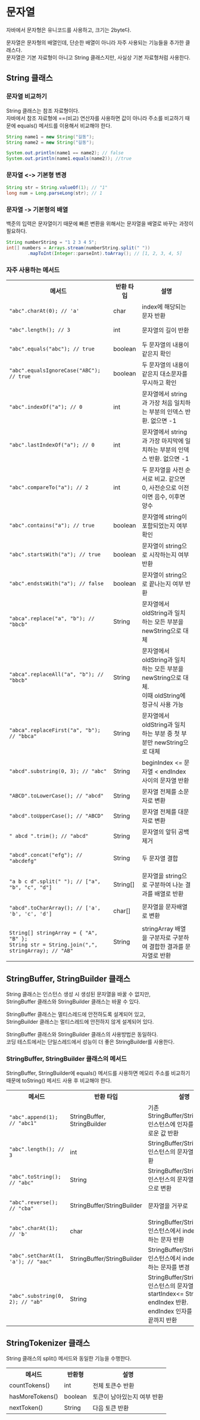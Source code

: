 # 문자열

자바에서 문자형은 유니코드를 사용하고, 크기는 2byte다.

문자열은 문자형의 배열인데, 단순한 배열이 아니라 자주 사용되는 기능들을 추가한 클래스다. </br>
문자열은 기본 자료형이 아니고 String 클래스지만, 사실상 기본 자료형처럼 사용한다.

## String 클래스

### 문자열 비교하기

String 클래스는 참조 자료형이다. </br>
자바에서 참조 자료형에 ==(비교) 연산자를 사용하면 값이 아니라 주소를 비교하기 때문에 equals() 메서드를 이용해서 비교해야 한다.

```java
String name1 = new String("길동");
String name2 = new String("길동");

System.out.println(name1 == name2); // false
System.out.println(name1.equals(name2)); //true
```

### 문자열 <-> 기본형 변경

```java
String str = String.valueOf(1); // "1"
long num = Long.parseLong(str); // 1
```

### 문자열 -> 기본형의 배열

백준의 입력은 문자열이기 때문에 빠른 변환을 위해서는 문자열을 배열로 바꾸는 과정이 필요하다.

```java
String numberString = "1 2 3 4 5";
int[] numbers = Arrays.stream(numberString.split(" "))
        .mapToInt(Integer::parseInt).toArray(); // [1, 2, 3, 4, 5]
```

### 자주 사용하는 메서드

<table>
<tr>
<th>메서드</th>
<th>반환 타입</th>
<th>설명</th>
</tr>

<tr>
<td>

```
"abc".charAt(0); // 'a'
```
</td>
<td>char</td>
<td>index에 해당되는 문자 반환</td>
</tr>

<tr>
<td>

```
"abc".length(); // 3
```
</td>
<td>int</td>
<td>문자열의 길이 반환</td>
</tr>

<tr>
<td>

```
"abc".equals("abc"); // true
```
</td>
<td>boolean</td>
<td>두 문자열의 내용이 같은지 확인</td>
</tr>

<tr>
<td>

```
"abc".equalsIgnoreCase("ABC"); // true
```
</td>
<td>boolean</td>
<td>두 문자열의 내용이 같은지 대소문자를 무시하고 확인</td>
</tr>

<tr>
<td>

```
"abc".indexOf("a"); // 0
```
</td>
<td>int</td>
<td>문자열에서 string과 가장 처음 일치하는 부분의 인덱스 반환. 없으면 -1</td>
</tr>

<tr>
<td>

```
"abc".lastIndexOf("a"); // 0
```
</td>
<td>int</td>
<td>문자열에서 string과 가장 마지막에 일치하는 부분의 인덱스 반환. 없으면 -1</td>
</tr>

<tr>
<td>

```
"abc".compareTo("a"); // 2
```
</td>
<td>int</td>
<td>두 문자열을 사전 순서로 비교. 같으면 0, 사전순으로 이전이면 음수, 이후면 양수</td>
</tr>

<tr>
<td>

```
"abc".contains("a"); // true
```
</td>
<td>boolean</td>
<td>문자열에 string이 포함되었는지 여부 확인</td>
</tr>

<tr>
<td>

```
"abc".startsWith("a"); // true
```
</td>
<td>boolean</td>
<td>문자열이 string으로 시작하는지 여부 반환</td>
</tr>

<tr>
<td>

```
"abc".endstsWith("a"); // false
```
</td>
<td>boolean</td>
<td>문자열이 string으로 끝나는지 여부 반환</td>
</tr>

<tr>
<td>

```
"abca".replace("a", "b"); // "bbcb"
```
</td>
<td>String</td>
<td>문자열에서 oldString과 일치하는 모든 부분을 newString으로 대체</td>
</tr>

<tr>
<td>

```
"abca".replaceAll("a", "b"); // "bbcb"
```
</td>
<td>String</td>
<td>문자열에서 oldString과 일치하는 모든 부분을 newString으로 대체.</br>
이때 oldString에 정규식 사용 가능
</td>
</tr>

<tr>
<td>

```
"abca".replaceFirst("a", "b"); // "bbca"
```
</td>
<td>String</td>
<td>문자열에서 oldString과 일치하는 부분 중 첫 부분만 newString으로 대체</td>
</tr>

<tr>
<td>

```
"abcd".substring(0, 3); // "abc"
```
</td>
<td>String</td>
<td>beginIndex <= 문자열 < endIndex 사이의 문자열 반환</td>
</tr>

<tr>
<td>

```
"ABCD".toLowerCase(); // "abcd"
```
</td>
<td>String</td>
<td>문자열 전체를 소문자로 변환</td>
</tr>

<tr>
<td>

```
"abcd".toUpperCase(); // "ABCD"
```
</td>
<td>String</td>
<td>문자열 전체를 대문자로 변환</td>
</tr>

<tr>
<td>

```
" abcd ".trim(); // "abcd"
```
</td>
<td>String</td>
<td>문자열의 앞뒤 공백 제거</td>
</tr>

<tr>
<td>

```
"abcd".concat("efg"); // "abcdefg"
```
</td>
<td>String</td>
<td>두 문자열 결합</td>
</tr>

<tr>
<td>

```
"a b c d".split(" "); // ["a", "b", "c", "d"]
```
</td>
<td>String[]</td>
<td>문자열을 string으로 구분하여 나눈 결과를 배열로 반환</td>
</tr>

<tr>
<td>

```
"abcd".toCharArray(); // ['a', 'b', 'c', 'd']
```
</td>
<td>char[]</td>
<td>문자열을 문자배열로 변환</td>
</tr>

<tr>
<td>

```
String[] stringArray = { "A", "B" };
String str = String.join(",", stringArray); // "AB"
```
</td>
<td>String</td>
<td>stringArray 배열을 구분자로 구분하여 결합한 결과를 문자열로 반환</td>
</tr>

</table>

## StringBuffer, StringBuilder 클래스

String 클래스는 인스턴스 생성 시 생성된 문자열을 바꿀 수 없지만, </br>
StringBuffer 클래스와 StringBuilder 클래스는 바꿀 수 있다.

StringBuffer 클래스는 멀티스레드에 안전하도록 설계되어 있고, </br>
StringBuilder 클래스는 멀티스레드에 안전하지 않게 설계되어 있다.

StringBuffer 클래스와 StringBuilder 클래스의 사용방법은 동일하다. </br>
코딩 테스트에서는 단일스레드에서 성능이 더 좋은 StringBuilder를 사용한다.

### StringBuffer, StringBuilder 클래스의 메서드

StringBuffer, StringBuilder에 equals() 메서드를 사용하면 메모리 주소를 비교하기 때문에 toString() 메서드 사용 후 비교해야 한다.

<table>
<tr>
<th>메서드</th>
<th>반환 타입</th>
<th>설명</th>
</tr>

<tr>
<td>

```
"abc".append(1); // "abc1"
```
</td>
<td>StringBuffer, StringBuilder</td>
<td>기존 StringBuffer/StringBuilder 인스턴스에 인자를 결합해 새로운 값 반환</td>
</tr>

<tr>
<td>

```
"abc".length(); // 3
```
</td>
<td>int</td>
<td>StringBuffer/StringBuilder 인스턴스의 문자열의 길이 반환</td>
</tr>

<tr>
<td>

```
"abc".toString(); // "abc"
```
</td>
<td>String</td>
<td>StringBuffer/StringBuilder 인스턴스의 문자열을 String으로 변환</td>
</tr>

<tr>
<td>

```
"abc".reverse(); // "cba"
```
</td>
<td>StringBuffer/StringBuilder</td>
<td>문자열을 거꾸로</td>
</tr>

<tr>
<td>

```
"abc".charAt(1); // 'b'
```
</td>
<td>char</td>
<td>StringBuffer/StringBuilder 인스턴스에서 index에 위치하는 문자 반환</td>
</tr>

<tr>
<td>

```
"abc".setCharAt(1, 'a'); // "aac"
```
</td>
<td>StringBuffer/StringBuilder</td>
<td>StringBuffer/StringBuilder 인스턴스에서 index에 위치하는 문자를 변경</td>
</tr>

<tr>
<td>

```
"abc".substring(0, 2); // "ab"
```
</td>
<td>String</td>
<td>StringBuffer/StringBuilder 인스턴스의 문자열을 startIndex<= String <= endIndex 반환.</br>
endIndex 인자를 생략하면 끝까지 반환</td>
</tr>

</table>

## StringTokenizer 클래스
String 클래스의 split() 메서드와 동일한 기능을 수행한다.

<table>
<tr>
<th>메서드</th>
<th>반환형</th>
<th>설명</th>
</tr>

<tr>
<td>countTokens()</td>
<td>int</td>
<td>전체 토큰수 반환</td>
</tr>

<tr>
<td>hasMoreTokens()</td>
<td>boolean</td>
<td>토큰이 남아있는지 여부 반환</td>
</tr>

<tr>
<td>nextToken()</td>
<td>String</td>
<td>다음 토큰 반환</td>
</tr>

</table>